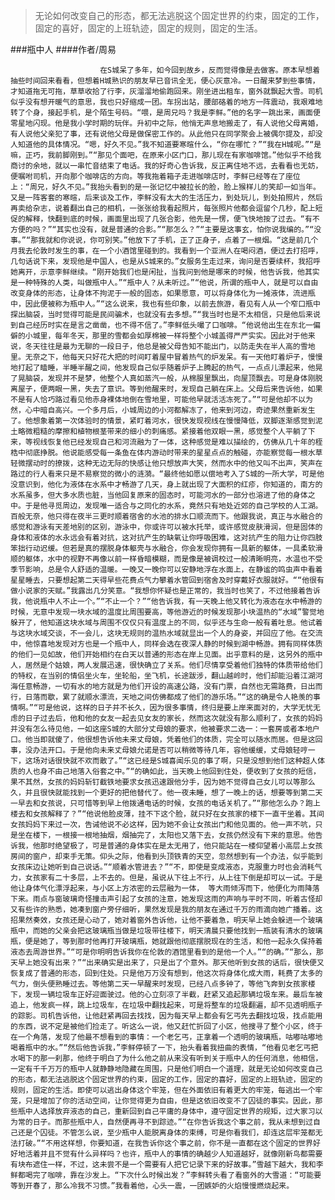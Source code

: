> 无论如何改变自己的形态，都无法逃脱这个固定世界的约束，固定的工作，固定的喜好，固定的上班轨迹，固定的规则，固定的生活。

###瓶中人
####作者/周易

						在S城呆了多年，如今回到故乡，反而觉得像是去做客。原本早想着抽些时间回来看看，但想着H城熟识的朋友早已音讯全无，便心灰意冷。一日醒来梦到些事情，才知道拖无可拖，草草收拾了行李，灰溜溜地偷跑回来。刚坐进出租车，窗外就飘起大雪。司机似乎没有想开暖气的意思，我也只好缩成一团。车拐出站，腰部硌着的地方一阵震动，我艰难地转了个身，接起手机，是个陌生号码。“喂，是周兄吗？我是李鲜。”他的名字一跳出来，画面便零星地闪现。他是我小学时期的玩伴。升初中之际，他悄无声息地搬走了，有人说他父母离婚，有人说他父亲犯了事，还有说他父母是做保密工作的。从此他只在同学聚会上被偶尔提及，却没人知道他的具体情况。“嗯，好久不见。”我不知道要寒暄什么，“你在哪忙？”“我在H城呢。”“是嘛，正巧，我前脚刚到。”“那见个面吧，在原来小区门口，那儿现在有家咖啡馆。”他似乎不给我商讨的余地，就以一串忙音结束了电话。我的好奇心告诉我，反正离住地不远，去看看也无妨，便嘱咐司机，开向那个咖啡店的方向。等我拖着箱子走进咖啡店时，李鲜已经等在了座位上：“周兄，好久不见。”我抬头看到的是一张记忆中被拉长的脸，脸上猴样儿的笑却一如当年。又是一阵客套的寒暄，后来谈及工作，李鲜没有太大的生活压力，到处玩儿，到处拍照片，然后再卖给杂志，说着翻出自己的相机，一张张给我看起照片，每张照片他都会逗留个几秒，配上短促的解释，快翻到底的时候，画面里出现了几张合影，他先是一愣，便飞快地按了过去。“有不方便的吗？”“其实也没有，就是普通的合影。”“那怎么？”“主要是这事玄，怕你说我编的。”“没事。”“那我就和你说说，你可别笑。”他放下了手机，正了正身子，点着了一根烟。“这是前几个月我去伦敦时发生的事，在一个小酒馆里碰到的。我看到一个亚洲人在喝闷酒，便过去打招呼，几句话说下来，发现他是中国人，也是从S城来的。”女服务生走过来，询问是否要续杯，我招呼她离开，示意李鲜继续。“刚开始我们也是闲扯，当我问到他是哪来的时候，他告诉我，他其实是一种特殊的人类，叫做瓶中人。”“瓶中人？从未听过。”“他说，所谓的瓶中人，就是可以自由改变身体的形态，让身体不拘泥于一般的固态，如果愿意，可以将身体化为一摊液体，流进瓶中，因此便被称为瓶中人。”“这么说来，我也有些印象，以前去旅游，看见有人从一个窄口瓶中探出脑袋，当时觉得可能是民间骗术，也就没有去多想。”“我当时也是不太相信，只是他后来说到自己经历时实在是言之凿凿，也不得不信了。”李鲜低头嘬了口咖啡。“他说他出生在东北一偏僻的小城里，每年冬天，那里的雪都会如厚棉被一样将整个小城盖得严严实实。因此对于他来说，冬天往往是最为无聊的一段日子，他总是被父母告知不能出门，以防走失在半人高的雪地里。无奈之下，他每天只好花大把的时间盯着屋中冒着热气的炉发呆。有一天他盯着炉子，慢慢地打起了瞌睡，半睡半醒之间，他发现自己似乎随着炉子上腾起的热气，一点点儿漂起来，他晃了晃脑袋，发现并不是梦，他整个人真如蒸汽一般，从棉服里飘出，向屋顶飘去。可是身体刚脱离屋子，便两眼一黑，失去了意识。等到他醒来时，发现自己躺在床上。父母后来告诉他，如果不是有人恰巧路过看见他赤身裸体地倒在雪地里，可能他早就活活冻死了。”“可是他却不以为然，心中暗自高兴。一个多月后，小城周边的小河都解冻了，他来到河边，奇迹果然重新发生了。他想象着第一次体验时的情景，紧盯着河水，很快发现视线在慢慢降低，双脚逐渐感觉到泥土略微粗糙的摩擦和植物根茎带来的细小的刺痛感。紧接着他双眼一黑，感觉整个人平躺了下来，等视线恢复他已经发现自己和河流融为了一体，这种感觉是难以描绘的，仿佛从几十年的桎梏中彻底挣脱。他说能感受每一条鱼在体内游动时带来的星星点点的触碰，亦能察觉每一根水草轻微摆动时的撩拨，这种无边无际的快感让他只想放声大笑，然而水中的他又叫不出声，笑声在路过的行人看来只是不易察觉的微小的涟漪。“最终他如愿以偿地考入了S城的一所大学，可是他没意识到，他化为液体在水系中才畅游了几天，身上就出现了大面积的红疹，你知道的，南方的水系虽多，但大多水质也脏，当他回复原来的固态时，可能河水的一部分也溶进了他的身体之中。于是他寻觅周边，发现唯一适合与之同化的水系，竟然只有地处近郊的自己学校的人工湖。百般无奈，他只得在夜半三更时顺着宿舍的水池的排水口顺流而下。他跟我说，真正与水融合的感觉和游泳有天差地别的区别，游泳中，你或许可以被水托举，或许感觉皮肤滑润，但是固体的身体和液体的水永远会有着对抗，这对抗产生的缺氧让你呼吸困难，这对抗产生的阻力让你四肢笨拙行动迟缓。但若是真的摆脱身体躯壳与水融合，你会发现你拥有一具新的躯体，一具柔软滑顺的躯体，水中的视野不再像以前一样昏暗模糊，而是像是被调校过一般清晰明亮，水温也不受季节影响，总是令人舒适的温暖。一晚又一晚你可以安静地浮在水面上，在静谧的鸣虫声中看着星星睡去，只要想起第二天得早些花费点气力攀着水管回到宿舍及时穿戴好衣服就好。““他很有做小说家的天赋。”我露出几分笑意。“我想你怀疑也是正常的，我当时也笑了，不过他接着告诉我，他说瓶中人不止一个。”“不止一个？”“他告诉我，有一天晚上他又转化为液态在水中畅游的时候，无意中发现一块水域的温度比周围要高，等他游近的时候发现那小块温热的“水域”警觉地躲开了，他知道这块水域与周围不仅仅只有温度上的不同，似乎还与生命一般有着吐息。他试着与这块水域交谈，不一会儿，这块无规则的温热水域就显出一个人的身姿，并回应了他。在交流中，他惊喜地发现对方也是一个瓶中人，同样会选在夜深人静的时候到湖中畅游。拥有同样体质的他们一见如故，他们开始相约在白天以普通的形态在岸上见面。出乎意料的是，这另外的瓶中人，居然是个姑娘，两人发展迅速，很快确立了关系。他们尽情享受着他们独特的体质带给他们的特权，在当别的情侣坐火车，坐轮船，坐飞机，长途跋涉，翻山越岭时，他们却能沿着江湖河海任意畅游，一切有水的地方就是为他们开设的高速公路，没有门票，自然也无需路费，日出而行，日落而歇，累了就顺水漂流，天地之间仿佛都成了他们的游乐场。”“这的确是令人艳羡的事情啊。”“可是他说，这样的日子并不长久，因为很多事情，终归是要上岸来面对的，大学无忧无虑的日子过去后，他和他的女友一起去见女友的家长，然而这次就没有那么顺利了，女孩的妈妈并没有怎么待见他，一如这座S城的大部分丈母娘的要求，他被要求二选一：一套房或者本地户口。他当即就傻了，他很想告诉他未来丈母娘，凭着他们的体质，完全可以随水而居。但是这回事，没办法开口。于是他向未来丈母娘允诺是否可以稍微等待几年，容他缓缓，丈母娘轻哼一下，这场对话很快就不欢而散了。”“这已经是S城喜闻乐见的事了啊，只是没想到他们这种超人体质的人也身不由己地落入俗套之中。”“的确如此，当天晚上他回到住处，便收到了女孩的短信，果不其然，女孩的妈妈斩钉截铁地要求女孩迅速跟他分手，因为她不觉得自己女儿可以等那么久，并且很快就能找到一个更好的把他替代了。他一夜未睡，想了一晚上的话，想要等到第二天一早去和女孩说，只可惜等到早上他拨通电话的时候，女孩的电话关机了。”“那他怎么办？跑上楼去和女孩解释了？”“他说他脸皮薄，挂不下这个脸，就只好在女孩家的楼下一直干坐着。其间女孩妈妈下来过一次，告诫他说不必这样，因为她不会让女孩出门和他见面的。他一声不吭，只是坐在楼下，一根接一根地抽烟，烟抽完了，太阳也又落下去，女孩仍然没有下来的意思。他告诉我，他那时绝望极了，可是普通的身体实在是太无用了，他只能站在一楼仰望着小高层上女孩房间的窗户，却束手无策。仰头之际，他看到头顶铁青的天空，忽然想到有一个办法，似乎能到女孩床边让她听到自己说话。”“顺着水管进去？”“不，即使是变成液态，克服重力时也会消耗气力，女孩家有二十多层，上不去的。但是，虽说从下往上不行，从上往下倒是却可以一试。于是他让身体气化漂浮起来，与小区上方浓密的云层融为一体， 等大雨倾泻而下，他便化为雨降落下来。雨点与窗玻璃奇怪撞击声引起了女孩的注意，她发现这雨的声响与平时不同，听着古怪却又有些许的熟悉，她凑到窗户旁仔细听，果然发现是我的朋友在通过千万的雨滴向她广播着。这招果然奏效，女孩还是心动了，她对着窗外告诉他，让他不要着急，明天早上她会躲进一个玻璃瓶中，而她的父亲会把这玻璃瓶当做是垃圾带往楼下，明天清晨只要他找到一瓶装有清水的玻璃瓶，便是她了，等到那时他再打开玻璃瓶，她就跟他彻底摆脱现在的生活，和他一起永久保持着液态去周游世界。”“可是你明明告诉我你在伦敦的酒馆里看到的是他一个人。”“的确。”“那么，那天早上她没有出来？”“出来确实是出来了，只是出了个意外。那天他听到女孩的话后，很快便又恢复成了普通的形态，回到住处。只是他万万没有想到，他这次将身体化成大雨，耗费了太多的气力，倒头便熟睡过去。等他第二天一早醒来时发现，已经八点多钟了，等他飞奔到女孩家楼下，发现一辆垃圾车正好迎面驶过。他的心立刻凉了半截，赶紧又追起那辆垃圾车来。最后车被追上，他发疯一样，跳上垃圾车，在垃圾中翻找起来，可是将整车的垃圾翻遍，却不见透明瓶子的踪影。司机告诉他，让他赶紧再回去找找，因为每天早上都会有乞丐先去翻找垃圾，找点能用的东西，说不定是被他们捡走了。听这么一说，他又赶忙折回了小区，他搜寻了整个小区，终于在一个角落，发现了他最不想看到的事情：一个老乞丐，正拿着一个透明的玻璃瓶，咕嘟咕嘟地喝着瓶中的水。”“然后他告诉我，”李鲜停顿了一下，抬头看着我扭曲的表情，“他看见老乞丐把水喝下的那一刹那，他终于明白了为什么他之前从来没有听到关于瓶中人的任何消息，他相信，一定有千千万万的瓶中人就静静地隐藏在周围，只是他们明白一个道理，就是无论如何改变自己的形态，都无法逃脱这个固定世界的约束，固定的工作，固定的喜好，固定的上班轨迹，固定的规则，固定的生活。即使可以逃出身体这个牢笼，但在外面依旧有着更大的牢笼，每逃出一个牢笼，只是增加了你的活动空间，让你觉得更为自由，但是这依旧改变不了囚徒的事实。因此，那些瓶中人选择放弃液态的自己，重新回到自己平庸的身体中，遵守固定世界的规矩，过大家习以为常的日子。而那些瓶中人，自然便再寻不到踪迹。”“在你告诉我这个事之前，我从未想到过自己还是个囚徒。不管怎么说，至少瓶中人能脱离身体的束缚，可是你看我们，却连这层牢笼都无法打破。”“不用这样想，你要知道，在我告诉你这个事之前，你不是一直都在这个固定的世界好好地活着并且不觉有什么异样吗？也许，瓶中人的事情的确越少人知道越好，就像刚新鸟都需要有块布遮住一样，不过，这未尝不是一个需要有人把它记录下来的好故事。”雪越下越大，我和李鲜都喝完了咖啡，靠在沙发上。“下次什么时候出发？”李鲜转头看了看窗外的大雪道：“可能要等到开春了，那么冷我不习惯。”我看着他，心头一震，一团嫉妒的火焰慢慢燃烧起来。			  		